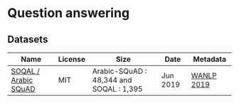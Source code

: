 # Question answering

## Datasets 

| Name | License | Size |  Date | Metadata | 
| -- | -- | -- | -- | -- | 
|[SOQAL / Arabic SQuAD](https://github.com/husseinmozannar/SOQAL) | MIT |Arabic-SQuAD : 48,344 and SOQAL : 1,395  | Jun 2019  | [WANLP 2019](https://sites.google.com/view/wanlp-2019/home) |

